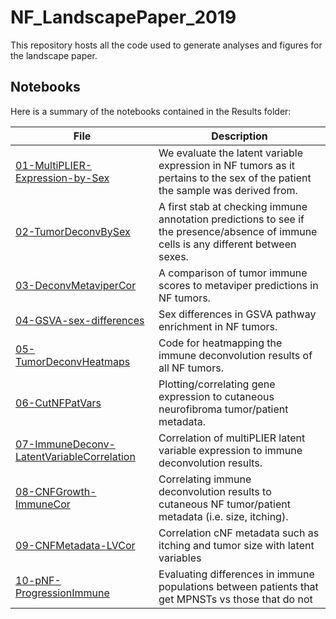 # NF_LandscapePaper_2019
This repository hosts all the code used to generate analyses and figures for the landscape paper.


## Notebooks

Here is a summary of the notebooks contained in the Results folder:

| File  | Description |
| ------------- | ------------- |
| [01-MultiPLIER-Expression-by-Sex](https://github.com/Sage-Bionetworks/NF_LandscapePaper_2019/blob/master/results/01-MultiPLIER-Expression-by-Sex.html) | We evaluate the latent variable expression in NF tumors as it pertains to the sex of the patient the sample was derived from.  |
| [02-TumorDeconvBySex](https://github.com/Sage-Bionetworks/NF_LandscapePaper_2019/blob/master/results/02-TumorDeconvBySex.html)  | A first stab at checking immune annotation predictions to see if the presence/absence of immune cells is any different between sexes.  |
| [03-DeconvMetaviperCor](https://github.com/Sage-Bionetworks/NF_LandscapePaper_2019/blob/master/results/03-DeconvMetaviperCor.html)  | A comparison of tumor immune scores to metaviper predictions in NF tumors. |
| [04-GSVA-sex-differences](https://github.com/Sage-Bionetworks/NF_LandscapePaper_2019/blob/master/results/04-GSVA-sex-differences.html)  | Sex differences in GSVA pathway enrichment in NF tumors.  |
| [05-TumorDeconvHeatmaps](https://github.com/Sage-Bionetworks/NF_LandscapePaper_2019/blob/master/results/05-TumorDeconvHeatmaps.html)  | Code for heatmapping the immune deconvolution results of all NF tumors. |
| [06-CutNFPatVars](https://github.com/Sage-Bionetworks/NF_LandscapePaper_2019/blob/master/results/06-CutNFPatVars.html)  | Plotting/correlating gene expression to cutaneous neurofibroma tumor/patient metadata.  |
| [07-ImmuneDeconv-LatentVariableCorrelation](https://github.com/Sage-Bionetworks/NF_LandscapePaper_2019/blob/master/results/07-ImmuneDeconv-LatentVariableCorrelation.html)  | Correlation of multiPLIER latent variable expression to immune deconvolution results. |
| [08-CNFGrowth-ImmuneCor](https://github.com/Sage-Bionetworks/NF_LandscapePaper_2019/blob/master/results/08-CNFGrowth-ImmuneCor.html)  | Correlating immune deconvolution results to cutaneous NF tumor/patient metadata (i.e. size, itching).  |
| [09-CNFMetadata-LVCor](https://github.com/Sage-Bionetworks/NF_LandscapePaper_2019/blob/master/results/09-CNFMetadata-LVCor.html)|Correlation cNF metadata such as itching and tumor size with latent variables |
| [10-pNF-ProgressionImmune](https://github.com/Sage-Bionetworks/NF_LandscapePaper_2019/blob/master/results/10-pNF-ProgressionImmune.html)| Evaluating differences in immune populations between patients that get MPNSTs vs those that do not|
